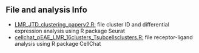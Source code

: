 ## File and analysis Info
- [LMR_JTD_clustering_paperv2.R:](https://github.com/lailamrad/Chronic-Progressive-EAE-Scaffolds-scRNAseq/blob/main/Code/LMR_JTD_clustering_paperv2.R) file cluster ID and differential expression analysis using R package Seurat
- [cellchat_pEAE_LMR_16clusters_Tsubcellsclusters.R:](https://github.com/lailamrad/Chronic-Progressive-EAE-Scaffolds-scRNAseq/blob/main/Code/cellchat_pEAE_LMR_16clusters_Tsubcellsclusters.R) file receptor-ligand analysis using R package CellChat
